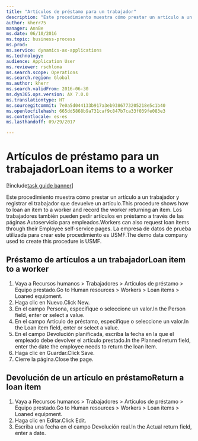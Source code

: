 ```yaml
--- 
title: "Artículos de préstamo para un trabajador"
description: "Este procedimiento muestra cómo prestar un artículo a un trabajador y registrar el trabajador que devuelve un artículo."
author: kherr75
manager: AnnBe
ms.date: 06/10/2016
ms.topic: business-process
ms.prod: 
ms.service: dynamics-ax-applications
ms.technology: 
audience: Application User
ms.reviewer: rschloma
ms.search.scope: Operations
ms.search.region: Global
ms.author: kherr
ms.search.validFrom: 2016-06-30
ms.dyn365.ops.version: AX 7.0.0
ms.translationtype: HT
ms.sourcegitcommit: 7e0a5d044133b917a3eb9386773205218e5c1b40
ms.openlocfilehash: 665dd5868b9a731caf9c847b7ca33f039fe083e3
ms.contentlocale: es-es
ms.lasthandoff: 09/29/2017

---
```

# <a name="loan-items-to-a-worker"></a><span data-ttu-id="fc3b0-103">Artículos de préstamo para un trabajador</span><span class="sxs-lookup"><span data-stu-id="fc3b0-103">Loan items to a worker</span></span>

[!include[task guide banner](../../includes/task-guide-banner.md)]

<span data-ttu-id="fc3b0-104">Este procedimiento muestra cómo prestar un artículo a un trabajador y registrar el trabajador que devuelve un artículo.</span><span class="sxs-lookup"><span data-stu-id="fc3b0-104">This procedure shows how to loan an item to a worker and record the worker returning an item.</span></span> <span data-ttu-id="fc3b0-105">Los trabajadores también pueden pedir artículos en préstamo a través de las páginas Autoservicio para empleados.</span><span class="sxs-lookup"><span data-stu-id="fc3b0-105">Workers can also request loan items through their Employee self-service pages.</span></span> <span data-ttu-id="fc3b0-106">La empresa de datos de prueba utilizada para crear este procedimiento es USMF.</span><span class="sxs-lookup"><span data-stu-id="fc3b0-106">The demo data company used to create this procedure is USMF.</span></span>


## <a name="loan-item-to-a-worker"></a><span data-ttu-id="fc3b0-107">Préstamo de artículos a un trabajador</span><span class="sxs-lookup"><span data-stu-id="fc3b0-107">Loan item to a worker</span></span>
1. <span data-ttu-id="fc3b0-108">Vaya a Recursos humanos > Trabajadores > Artículos de préstamo > Equipo prestado.</span><span class="sxs-lookup"><span data-stu-id="fc3b0-108">Go to Human resources > Workers > Loan items > Loaned equipment.</span></span>
2. <span data-ttu-id="fc3b0-109">Haga clic en Nuevo.</span><span class="sxs-lookup"><span data-stu-id="fc3b0-109">Click New.</span></span>
3. <span data-ttu-id="fc3b0-110">En el campo Persona, especifique o seleccione un valor.</span><span class="sxs-lookup"><span data-stu-id="fc3b0-110">In the Person field, enter or select a value.</span></span>
4. <span data-ttu-id="fc3b0-111">En el campo Artículo de préstamo, especifique o seleccione un valor.</span><span class="sxs-lookup"><span data-stu-id="fc3b0-111">In the Loan item field, enter or select a value.</span></span>
5. <span data-ttu-id="fc3b0-112">En el campo Devolución planificada, escriba la fecha en la que el empleado debe devolver el artículo prestado.</span><span class="sxs-lookup"><span data-stu-id="fc3b0-112">In the Planned return field, enter the date the employee needs to return the loan item.</span></span>
6. <span data-ttu-id="fc3b0-113">Haga clic en Guardar.</span><span class="sxs-lookup"><span data-stu-id="fc3b0-113">Click Save.</span></span>
7. <span data-ttu-id="fc3b0-114">Cierre la página.</span><span class="sxs-lookup"><span data-stu-id="fc3b0-114">Close the page.</span></span>

## <a name="return-a-loan-item"></a><span data-ttu-id="fc3b0-115">Devolución de un artículo en préstamo</span><span class="sxs-lookup"><span data-stu-id="fc3b0-115">Return a loan item</span></span>
1. <span data-ttu-id="fc3b0-116">Vaya a Recursos humanos > Trabajadores > Artículos de préstamo > Equipo prestado.</span><span class="sxs-lookup"><span data-stu-id="fc3b0-116">Go to Human resources > Workers > Loan items > Loaned equipment.</span></span>
2. <span data-ttu-id="fc3b0-117">Haga clic en Editar.</span><span class="sxs-lookup"><span data-stu-id="fc3b0-117">Click Edit.</span></span>
3. <span data-ttu-id="fc3b0-118">Escriba una fecha en el campo Devolución real.</span><span class="sxs-lookup"><span data-stu-id="fc3b0-118">In the Actual return field, enter a date.</span></span>


